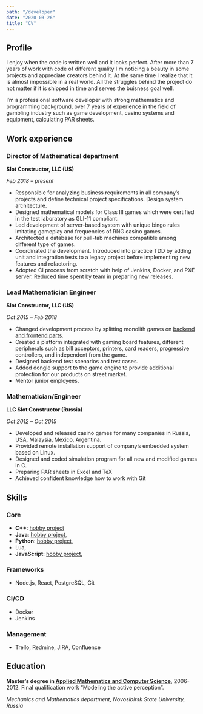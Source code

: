 ```yaml
---
path: "/developer"
date: "2020-03-26"
title: "CV"
---
```


## Profile

I enjoy when the code is written well and it looks perfect.
After more than 7 years of work with code of different quality I'm noticing a beauty in some projects and appreciate creators behind it.
At the same time I realize that it is almost impossible in a real world.
All the struggles behind the project do not matter if it is shipped in time and serves the buisness goal well.

I’m a professional software developer with strong mathematics and programming background, over 7 years of experience in the field of gambling industry such as game development, casino systems and equipment, calculating PAR sheets.


## Work experience

### Director of Mathematical department

**Slot Constructor, LLC (US)**

_Feb 2018 – present_

- Responsible for analyzing business requirements in all company’s projects and define technical project specifications. Design system architecture.
- Designed mathematical models for Class III games which were certified in the test laboratory as GLI-11 compliant.
- Led development of server-based system with unique bingo rules imitating gameplay and frequencies of RNG casino games.
- Architected a database for pull-tab machines compatible among different type of games.
- Coordinated the development. Introduced into practice TDD by adding unit and integration tests to a legacy project before implementing new features and refactoring.
- Adopted CI process from scratch with help of Jenkins, Docker, and PXE server. Reduced time spent by team in preparing new releases.

### Lead Mathematician Engineer

**Slot Constructor, LLC (US)**

_Oct 2015 – Feb 2018_

- Changed development process by splitting monolith games on [backend and frontend parts](/projects/postcatolyptica).
- Created a platform integrated with gaming board features, different peripherals such as bill acceptors, printers, card readers, progressive controllers, and independent from the game.
- Designed backend test scenarios and test cases.
- Added dongle support to the game engine to provide additional protection for our products on street market.
- Mentor junior employees.

### Mathematician/Engineer

**LLC Slot Constructor (Russia)**

_Oct 2012 – Oct 2015_

- Developed and released casino games for many companies in Russia, USA, Malaysia, Mexico, Argentina.
- Provided remote installation support of company’s embedded system based on Linux.
- Designed and coded simulation program for all new and modified games in C.
- Preparing PAR sheets in Excel and TeX
- Achieved confident knowledge how to work with Git

## Skills

### Core

- **C++**: [hobby project](/projects/overload-game)
- **Java**: [hobby project](/projects/pet-project-navigator),
- **Python**: [hobby project](/projects/pyroguelike),
- Lua,
- **JavaScript**: [hobby project](/projects/postcatolyptica),

### Frameworks

- Node.js, React, PostgreSQL, Git

### CI/CD

- Docker
- Jenkins

### Management

- Trello, Redmine, JIRA, Confluence

## Education

**Master’s degree in [Applied Mathematics and Computer Science](/science)**, 2006-2012.
Final qualification work “Modeling the active perception”.

_Mechanics and Mathematics department, Novosibirsk State University, Russia_

